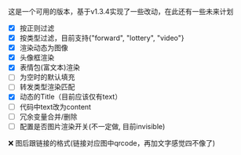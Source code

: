 这是一个可用的版本，基于v1.3.4实现了一些改动，在此还有一些未来计划
- [x] 按正则过滤
- [x] 按类型过滤，目前支持{"forward", "lottery", "video"}
- [x] 渲染动态为图像
- [x] 头像框渲染
- [x] 表情包(富文本)渲染
- [ ] 为空时的默认填充
- [ ] 转发类型渲染匹配
- [x] 动态的Title（目前应该仅有text）
- [ ] 代码中text改为content
- [ ] 冗余变量合并/删除
- [ ] 配置是否图片渲染开关(不一定做, 目前invisible)

❌ 图后跟链接的格式(链接对应图中qrcode，再加文字感觉四不像了)